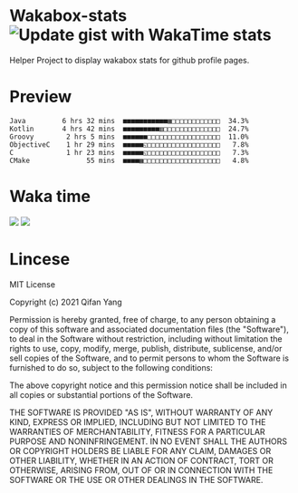  # Wakabox-stats ![Update gist with WakaTime stats](https://github.com/underwindfall/wakabox-stats/workflows/Update%20gist%20with%20WakaTime%20stats/badge.svg)

  Helper Project to display wakabox stats for github profile pages. 
 # Preview 
  
  ```  
 Java         6 hrs 32 mins  ■■■■■■■■■■■▦□□□□□□□□□□□□  34.3%
Kotlin       4 hrs 42 mins  ■■■■■■■■■▥□□□□□□□□□□□□□□  24.7%
Groovy        2 hrs 5 mins  ■■■■■■□□□□□□□□□□□□□□□□□□  11.0%
ObjectiveC    1 hr 29 mins  ■■■■■◱□□□□□□□□□□□□□□□□□□   7.8%
C             1 hr 23 mins  ■■■■■◱□□□□□□□□□□□□□□□□□□   7.3%
CMake              55 mins  ■■■■▦□□□□□□□□□□□□□□□□□□□   4.8% 
 ``` 
  
 
 
  
  # Waka time 

  ![](https://wakatime.com/share/@underwindfall/04fb31b6-0c1f-434d-b3a5-ac5e62f5364c.svg)
  ![](https://wakatime.com/share/@underwindfall/3d98f640-5c0f-4faf-b8df-1c48dec045b2.svg)
  
  # Lincese 

  MIT License

  Copyright (c) 2021 Qifan Yang
  
  Permission is hereby granted, free of charge, to any person obtaining a copy
  of this software and associated documentation files (the "Software"), to deal
  in the Software without restriction, including without limitation the rights
  to use, copy, modify, merge, publish, distribute, sublicense, and/or sell
  copies of the Software, and to permit persons to whom the Software is
  furnished to do so, subject to the following conditions:
  
  The above copyright notice and this permission notice shall be included in all
  copies or substantial portions of the Software.
  
  THE SOFTWARE IS PROVIDED "AS IS", WITHOUT WARRANTY OF ANY KIND, EXPRESS OR
  IMPLIED, INCLUDING BUT NOT LIMITED TO THE WARRANTIES OF MERCHANTABILITY,
  FITNESS FOR A PARTICULAR PURPOSE AND NONINFRINGEMENT. IN NO EVENT SHALL THE
  AUTHORS OR COPYRIGHT HOLDERS BE LIABLE FOR ANY CLAIM, DAMAGES OR OTHER
  LIABILITY, WHETHER IN AN ACTION OF CONTRACT, TORT OR OTHERWISE, ARISING FROM,
  OUT OF OR IN CONNECTION WITH THE SOFTWARE OR THE USE OR OTHER DEALINGS IN THE
  SOFTWARE.
